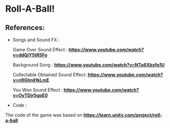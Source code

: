 # Roll-A-Ball!

## References:

* Songs and Sound FX :

  Game Over Sound Effect : **https://www.youtube.com/watch?v=ddQjY5tR5Fo**

  Background Song : **https://www.youtube.com/watch?v=NTa6Xbzfq1U**

  Collectable Obtained Sound Effect: **https://www.youtube.com/watch?v=n9GImjHkLmE**

  You Won Sound Effect : **https://www.youtube.com/watch?v=OyTDjr5gpE0**

* Code :

The code of the game was based on **https://learn.unity.com/project/roll-a-ball**


